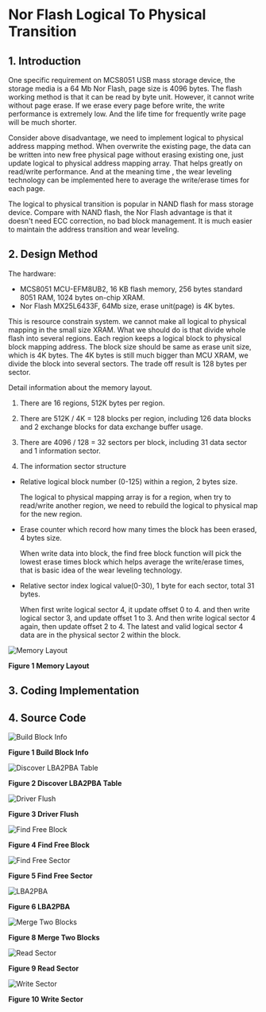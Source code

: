Nor Flash Logical To Physical Transition
========================
## 1. Introduction
One specific requirement on MCS8051 USB mass storage device, the storage media is a 64 Mb Nor Flash, page size is 4096 bytes. The flash working method is that it can be read by byte unit. However, it cannot write without page erase. If we erase every page before write, the write performance is extremely low. And the life time for frequently write page will be much shorter. 

Consider above disadvantage, we need to implement logical to physical address mapping method. When overwrite the existing page, the data can be written into new free physical page without erasing existing one, just update logical to physical address mapping array. That helps greatly on read/write performance. And at the meaning time , the wear leveling technology can be implemented here to average the write/erase times for each page.

The logical to physical transition is popular in NAND flash for mass storage device. Compare with NAND flash, the Nor Flash advantage is that it doesn't need ECC correction, no bad block management. It is much easier to maintain the address transition and wear leveling. 

## 2. Design Method
The hardware:
* MCS8051 MCU-EFM8UB2, 16 KB flash memory, 256 bytes standard 8051 RAM, 1024 bytes on-chip XRAM.
* Nor Flash MX25L6433F, 64Mb size, erase unit(page) is 4K bytes. 

This is resource constrain system. we cannot make all logical to physical mapping in the small size XRAM. What we should do is that divide whole flash into several regions. Each region keeps a logical block to physical block mapping address. The block size should be same as erase unit size, which is 4K bytes. The 4K bytes is still much bigger than MCU XRAM, we divide the block into several sectors. The trade off result is 128 bytes per sector. 

Detail information about the memory layout. 

1. There are 16 regions, 512K bytes per region.

2. There are 512K / 4K = 128 blocks per region, including 126 data blocks and 2 exchange blocks for data exchange buffer usage. 

3. There are 4096 / 128 = 32 sectors per block, including 31 data sector and 1 information sector. 

4. The information sector structure

* Relative logical block number (0-125) within a region, 2 bytes size.

  The logical to physical mapping array is for a region, when try to read/write another region, we need to rebuild the logical to physical map for the new region. 

* Erase counter which record how many times the block has been erased, 4 bytes size.  

  When write data into block, the find free block function will pick the lowest erase times block which helps average the write/erase times, that is basic idea of the wear leveling technology.  

* Relative sector index logical value(0-30), 1 byte for each sector, total 31 bytes.

  When first write logical sector 4, it update offset 0 to 4. and then write logical sector 3, and update offset 1 to 3. And then write logical sector 4 again, then update offset 2 to 4. The latest and valid logical sector 4 data are in the physical sector 2 within the block. 

![Memory Layout][mem-layout]

__Figure 1 Memory Layout__


## 3. Coding Implementation

## 4. Source Code


![Build Block Info][buildBlkInfo]

__Figure 1 Build Block Info__

![Discover LBA2PBA Table][discoverLba2pbaTable]

__Figure 2 Discover LBA2PBA Table__

![Driver Flush][driverFlush]

__Figure 3 Driver Flush__

![Find Free Block][findFreeBlock]

__Figure 4 Find Free Block__

![Find Free Sector][findFreeSector]

__Figure 5 Find Free Sector__

![LBA2PBA][lba2pba]

__Figure 6 LBA2PBA__



![Merge Two Blocks][mergeTwoBlocks]

__Figure 8 Merge Two Blocks__

![Read Sector][readSector]

__Figure 9 Read Sector__

![Write Sector][writeSector]

__Figure 10 Write Sector__


[buildBlkInfo]:https://raw.github.com/MarkDing/LogicalToPhysicalTransition/master/images/buildBlkInfo.png
[discoverLba2pbaTable]:https://raw.github.com/MarkDing/LogicalToPhysicalTransition/master/images/discoverLba2pbaTable.png
[driverFlush]:https://raw.github.com/MarkDing/LogicalToPhysicalTransition/master/images/driverFlush.png
[findFreeBlock]:https://raw.github.com/MarkDing/LogicalToPhysicalTransition/master/images/findFreeBlock.png
[findFreeSector]:https://raw.github.com/MarkDing/LogicalToPhysicalTransition/master/images/findFreeSector.png
[lba2pba]:https://raw.github.com/MarkDing/LogicalToPhysicalTransition/master/images/lba2pba.png
[mem-layout]:https://raw.github.com/MarkDing/LogicalToPhysicalTransition/master/images/mem-layout.png
[mem-layout]:https://raw.github.com/MarkDing/LogicalToPhysicalTransition/master/images/mem-layout.png
[mergeTwoBlocks]:https://raw.github.com/MarkDing/LogicalToPhysicalTransition/master/images/mergeTwoBlocks.png
[readSector]:https://raw.github.com/MarkDing/LogicalToPhysicalTransition/master/images/readSector.png
[writeSector]:https://raw.github.com/MarkDing/LogicalToPhysicalTransition/master/images/writeSector.png

